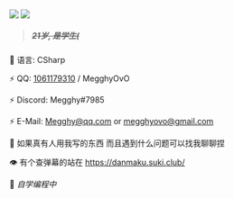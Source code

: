 <img align="center" src="https://github-readme-stats.vercel.app/api?username=Megghy&theme=highcontrast&show_icons=true&count_private=true" />
<img align="center" src="https://github-readme-stats.vercel.app/api/top-langs/?username=Megghy&layout=compact&theme=highcontrast" />

> ##### ~~21岁, 是学生(~~

🤔 语言: CSharp

⚡ QQ: [1061179310](http://tool.gljlw.com/qq/?qq=1061179310) / MegghyOvO

⚡ Discord: Megghy#7985

⚡ E-Mail: Megghy@qq.com or megghyovo@gmail.com

💬 如果真有人用我写的东西 而且遇到什么问题可以找我聊聊捏

👁️ 有个查弹幕的站在 https://danmaku.suki.club/

🌱 *自学编程中*
